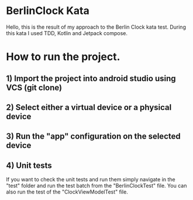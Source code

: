 # BerlinClock Kata

Hello, this is the result of my approach to the Berlin Clock kata test.
During this kata I used TDD, Kotlin and Jetpack compose.


# How to run the project.

## 1) Import the project into android studio using VCS (git clone)

## 2) Select either a virtual device or a physical device 

## 3) Run the "app" configuration on the selected device

## 4) Unit tests

If you want to check the unit tests and run them simply navigate in the "test" folder and run the test batch from the "BerlinClockTest" file. You can also run the test of the "ClockViewModelTest" file.


